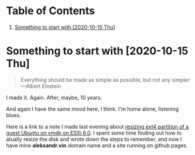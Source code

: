 
# Table of Contents

1.  [Something to start with <span class="timestamp-wrapper"><span class="timestamp">[2020-10-15 Thu]</span></span>](#orgb463961)



<a id="orgb463961"></a>

# Something to start with <span class="timestamp-wrapper"><span class="timestamp">[2020-10-15 Thu]</span></span>

> Everything should be made as simple as possible,
> but not any simpler &#x2014;Albert Einstein

I made it. Again. After, maybe, 10 years.

And again I have the same mood here, I think. I'm home alone, listening blues.

Here is a link to a note I made last evening about
[resizing ext4 partition of a guest Ubuntu on vmdk on ESXi 6.0](https://stackoverflow.com/a/64361331/468942).
I spent some time finding out how to atually resize the disk and wrote down
the steps to remember, and now I have mine **aleksandr.vin**
domain name and a site running on github pages.

